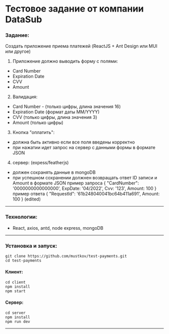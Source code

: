 # Тестовое задание от компании DataSub

### Задание:

Создать приложение приема платежей (ReactJS + Ant Design или MUI или другое)

1. Приложение должно выводить форму с полями:

- Card Number
- Expiration Date
- CVV
- Amount

2. Валидация:

- Card Number - (только цифры, длина значения 16)
- Expiration Date (формат даты MM/YYYY)
- CVV (только цифры, длина значения 3)
- Amount (только цифры)

3. Кнопка "оплатить":

- должна быть активно если все поля введены корректно
- при нажатии идет запрос на сервер с данными формы в формате JSON

4. сервер: (expess/featherjs)

- должен сохранять данные в mongoDB
- при успешном сохранении должнен возвращать ответ ID записи и Amount в формате JSON
  пример запроса { "CardNumber": '0000000000000000', ExpDate: '04/2022', Cvv: '123', Amount: 100 }
  пример ответа { "RequestId": '61b248040041bc64b411a691', Amount: 100 } (edited)

---

### Технологии:

- React, axios, antd, node express, mongoDB

---

### Установка и запуск:

```
git clone https://github.com/mustkov/test-payments.git
cd test-payments
```

#### Клиент:

```
cd client
npm install
npm start
```

#### Сервер:

```
cd server
npm install
npm run dev
```

---
